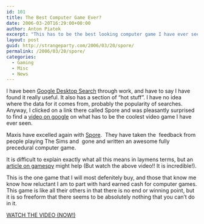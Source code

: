 ```yaml
---
id: 101
title: The Best Computer Game Ever?
date: 2006-03-20T16:29:00+00:00
author: Anton Piatek
excerpt: "This has to be the best looking computer game I have ever seen. I don't mean the graphics, though they are very nice, I mean the gameplay. There are almost no limits on this game. Sim City was supposed to be flexible, but everything was hard coded. In this game, you create everything. EVERYTHING!"
layout: post
guid: http://strangeparty.com/2006/03/20/spore/
permalink: /2006/03/20/spore/
categories:
  - Gaming
  - Misc
  - News
---
```

I have been [Google Desktop Search](http://desktop.google.com/) through work, and have to say I have found it really useful. It also has a section of &#8220;hot stuff&#8221;. I have no idea where the data for it comes from, probably the popularity of searches. Anyway, I clicked on a link there called Spore and was pleasantly surprised to find a [video on google](http://video.google.com/videoplay?docid=8372603330420559198&q=spore) on what has to be the coolest video game I have ever seen.

Maxis have excelled again with [Spore](http://www.spore.com/).  They have taken the  feedback from people playing The Sims and  gone and written an awesome fully precedural computer game.

It is difficult to explain exactly what all this means in laymens terms, but an [article on gamespy](http://www.gamespy.com/articles/595/595975p1.html) might help (But watch the above video!! It is incredible!).

This is the one game that I will most defenitely buy, and those that know me know how reluctant I am to part with hard earned cash for computer games. This game is like all their others in that there is no end or winning point, but it is so freeform that there seems to be absolutely nothing that you can&#8217;t do in it.

[WATCH THE VIDEO (NOW!)  
](http://video.google.com/videoplay?docid=8372603330420559198&q=spore)